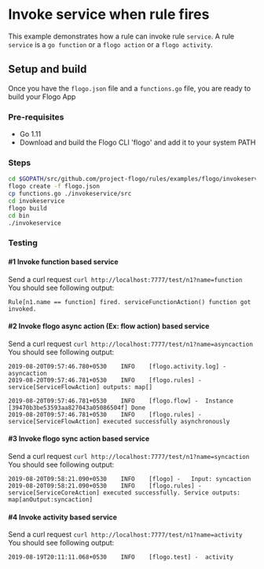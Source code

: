 # Invoke service when rule fires

This example demonstrates how a rule can invoke rule `service`. A rule `service` is a `go function` or a `flogo action` or a `flogo activity`.

## Setup and build
Once you have the `flogo.json` file and a `functions.go` file, you are ready to build your Flogo App

### Pre-requisites
* Go 1.11
* Download and build the Flogo CLI 'flogo' and add it to your system PATH

### Steps

```sh
cd $GOPATH/src/github.com/project-flogo/rules/examples/flogo/invokeservice
flogo create -f flogo.json
cp functions.go ./invokeservice/src
cd invokeservice
flogo build
cd bin
./invokeservice
```
### Testing

#### #1 Invoke function based service

Send a curl request
`curl http://localhost:7777/test/n1?name=function`
You should see following output:
```
Rule[n1.name == function] fired. serviceFunctionAction() function got invoked.
```

#### #2 Invoke flogo async action (Ex: flow action) based service

Send a curl request
`curl http://localhost:7777/test/n1?name=asyncaction`
You should see following output:
```
2019-08-20T09:57:46.780+0530	INFO	[flogo.activity.log] -	asyncaction
2019-08-20T09:57:46.781+0530	INFO	[flogo.rules] -	service[ServiceFlowAction] outputs: map[] 

2019-08-20T09:57:46.781+0530	INFO	[flogo.flow] -	Instance [39470b3be53593aa827043a05086504f] Done
2019-08-20T09:57:46.781+0530	INFO	[flogo.rules] -	service[ServiceFlowAction] executed successfully asynchronously
```

#### #3 Invoke flogo sync action based service
Send a curl request
`curl http://localhost:7777/test/n1?name=syncaction`
You should see following output:
```
2019-08-20T09:58:21.090+0530	INFO	[flogo] -	Input: syncaction
2019-08-20T09:58:21.090+0530	INFO	[flogo.rules] -	service[ServiceCoreAction] executed successfully. Service outputs: map[anOutput:syncaction] 
```

#### #4 Invoke activity based service
Send a curl request
`curl http://localhost:7777/test/n1?name=activity`
You should see following output:
```
2019-08-19T20:11:11.068+0530	INFO	[flogo.test] -	activity
```